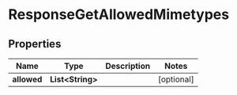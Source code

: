 

# ResponseGetAllowedMimetypes


## Properties

| Name | Type | Description | Notes |
|------------ | ------------- | ------------- | -------------|
|**allowed** | **List&lt;String&gt;** |  |  [optional] |



